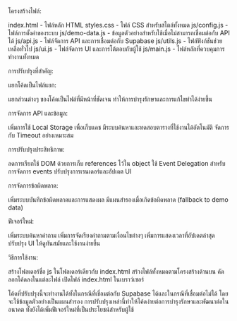 โครงสร้างไฟล์:

index.html - ไฟล์หลัก HTML
styles.css - ไฟล์ CSS สำหรับสไตล์ทั้งหมด
js/config.js - ไฟล์การตั้งค่าของระบบ
js/demo-data.js - ข้อมูลตัวอย่างสำหรับใช้เมื่อไม่สามารถเชื่อมต่อกับ API ได้
js/api.js - ไฟล์จัดการ API และการเชื่อมต่อกับ Supabase
js/utils.js - ไฟล์ฟังก์ชันช่วยเหลือทั่วไป
js/ui.js - ไฟล์จัดการ UI และการโต้ตอบกับผู้ใช้
js/main.js - ไฟล์หลักที่ควบคุมการทำงานทั้งหมด

การปรับปรุงที่สำคัญ:

แยกโค้ดเป็นไฟล์แยก:

แยกส่วนต่างๆ ของโค้ดเป็นไฟล์ที่มีหน้าที่ชัดเจน
ทำให้การบำรุงรักษาและการแก้ไขทำได้ง่ายขึ้น


การจัดการ API และข้อมูล:

เพิ่มการใช้ Local Storage เพื่อเก็บแคช
มีระบบค้นหาและทดสอบตารางที่ใช้งานได้อัตโนมัติ
จัดการกับ Timeout อย่างเหมาะสม


การปรับปรุงประสิทธิภาพ:

ลดการเรียกใช้ DOM ด้วยการเก็บ references ไว้ใน object
ใช้ Event Delegation สำหรับการจัดการ events
ปรับปรุงการเรนเดอร์และอัปเดต UI


การจัดการข้อผิดพลาด:

เพิ่มระบบบันทึกข้อผิดพลาดและการแสดงผล
มีแผนสำรองเมื่อเกิดข้อผิดพลาด (fallback to demo data)


ฟีเจอร์ใหม่:

เพิ่มระบบค้นหาคำถาม
เพิ่มการจัดเรียงคำถามตามเงื่อนไขต่างๆ
เพิ่มการแสดงเวลาที่อัปเดตล่าสุด
ปรับปรุง UI ให้ดูทันสมัยและใช้งานง่ายขึ้น



วิธีการใช้งาน:

สร้างโฟลเดอร์ชื่อ js ในโฟลเดอร์เดียวกับ index.html
สร้างไฟล์ทั้งหมดตามโครงสร้างด้านบน
คัดลอกโค้ดลงในแต่ละไฟล์
เปิดไฟล์ index.html ในเบราว์เซอร์

โค้ดที่ปรับปรุงนี้จะทำงานได้ทั้งในกรณีที่เชื่อมต่อกับ Supabase ได้และในกรณีที่เชื่อมต่อไม่ได้ โดยจะใช้ข้อมูลตัวอย่างเป็นแผนสำรอง
การปรับปรุงเหล่านี้ทำให้โค้ดง่ายต่อการบำรุงรักษาและพัฒนาต่อในอนาคต ทั้งยังได้เพิ่มฟีเจอร์ใหม่ที่เป็นประโยชน์สำหรับผู้ใช้
